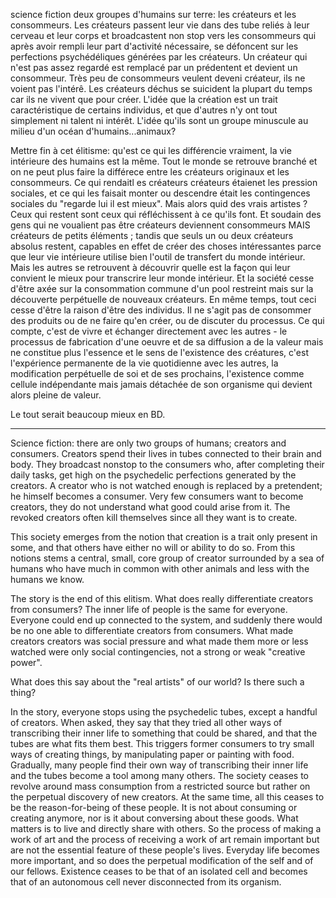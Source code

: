 science fiction deux groupes d'humains sur terre: les créateurs et les consommeurs. Les créateurs passent leur vie dans des tube reliés à leur cerveau et leur corps et broadcastent non stop vers les consommeurs qui après avoir rempli leur part d'activité nécessaire, se défoncent sur les perfections psychédéliques générées par les créateurs. Un créateur qui n'est pas assez regardé est remplacé par un prédentent et devient un consommeur. Très peu de consommeurs veulent deveni créateur, ils ne voient pas l'intérê. Les créateurs déchus se suicident la plupart du temps car ils ne vivent que pour créer. L'idée que la création est un trait caractéristique de certains individus, et que d'autres n'y ont tout simplement ni talent ni intérêt. L'idée qu'ils sont un groupe minuscule au milieu d'un océan d'humains...animaux?

Mettre fin à cet élitisme: qu'est ce qui les différencie vraiment, la vie intérieure des humains est la même. Tout le monde se retrouve branché et on ne peut plus faire la différece entre les créateurs originaux et les consommeurs. Ce qui rendaitl es créateurs créateurs étaienet les pression sociales, et ce qui les faisait monter ou descendre était les contingences sociales du "regarde lui il est mieux". Mais alors quid des vrais artistes ? Ceux qui restent sont ceux qui réfléchissent à ce qu'ils font. Et soudain des gens qui ne voualient pas être créateurs deviennent consommeurs MAIS créateurs de petits éléments ; tandis que seuls un ou deux créateurs absolus restent, capables en effet de créer des choses intéressantes parce que leur vie intérieure utilise bien l'outil de transfert du monde intérieur. Mais les autres se retrouvent à découvrir quelle est la façon qui leur convient le mieux pour transcrire leur monde intérieur. Et la société cesse d'être axée sur la consommation commune d'un pool restreint mais sur la découverte perpétuelle de nouveaux créateurs. En même temps, tout ceci cesse d'être la raison d'être des individus. Il ne s'agit pas de consommer des produits ou de ne faire qu'en créer, ou de discuter du processus. Ce qui compte, c'est de vivre et échanger directement avec les autres - le processus de fabrication d'une oeuvre et de sa diffusion a de la valeur mais ne constitue plus l'essence et le sens de l'existence des créatures, c'est l'expérience permanente de la vie quotidienne avec les autres, la modification perpétuelle de soi et de ses prochains, l'existence comme cellule indépendante mais jamais détachée de son organisme qui devient alors pleine de valeur.

Le tout serait beaucoup mieux en BD.

---

Science fiction: there are only two groups of humans; creators and consumers. Creators spend their lives in tubes connected to their brain and body. They broadcast nonstop to the consumers who, after completing their daily tasks, get high on the psychedelic perfections generated by the creators. A creator who is not watched enough is replaced by a pretendent; he himself becomes a consumer. Very few consumers want to become creators, they do not understand what good could arise from it. The revoked creators often kill themselves since all they want is to create.

This society emerges from the notion that creation is a trait only present in some, and that others have either no will or ability to do so. From this notions stems a central, small, core group of creator surrounded by a sea of humans who have much in common with other animals and less with the humans we know.

The story is the end of this elitism. What does really differentiate creators from consumers? The inner life of people is the same for everyone. Everyone could end up connected to the system, and suddenly there would be no one able to differentiate creators from consumers. What made creators creators was social pressure and what made them more or less watched were only social contingencies, not a strong or weak "creative power". 

What does this say about the "real artists" of our world? Is there such a thing?

In the story, everyone stops using the psychedelic tubes, except a handful of creators. When asked, they say that they tried all other ways of transcribing their inner life to something that could be shared, and that the tubes are what fits them best. This triggers former consumers to try small ways of creating things, by manipulating paper or painting with food. Gradually, many people find their own way of transcribing their inner life and the tubes become a tool among many others. The society ceases to revolve around mass consumption from a restricted source but rather on the perpetual discovery of new creators. At the same time, all this ceases to be the reason-for-being of these people. It is not about consuming or creating anymore, nor is it about conversing about these goods. What matters is to live and directly share with others. So the process of making a work of art and the process of receiving a work of art remain important but are not the essential feature of these people's lives. Everyday life becomes more important, and so does the perpetual modification of the self and of our fellows. Existence ceases to be that of an isolated cell and becomes that of an autonomous cell never disconnected from its organism.